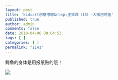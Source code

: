 ```yaml
---
layout: post
title: 'kidsart创意嘟嘟&nbsp;正式课（18）—大嘴巴鳄鱼'
published: true
author: admin
comments: false
date: 2010-04-06 08:04:53
tags: [ ]
categories: [ ]
permalink: "1141"
---
```

  
鳄鱼的身体是用报纸贴的哦！


  


![][1]

 [1]: http://xujianian.com/jx/blog/UploadFiles/2010-4/46160943.jpg